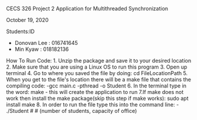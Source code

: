 CECS 326 Project 2 Application for Multithreaded Synchronization

October 19, 2020

Students:ID
- Donovan Lee : 016741645
- Min Kyaw   : 018182136

How To Run Code:
        1. Unzip the package and save it to your desired location 
        2. Make sure that you are using a Linux OS to run this program
        3. Open up terminal
        4. Go to where you saved the file by doing:
            cd FileLocationPath
        5. When you get to the file's location there will be a make file that contains the compiling code:
            -gcc main.c -pthread -o Student
        6. In the terminal type in the word:
            make
            - this will create the application to run
        7.If make does not work then install the make package(skip this step if make works):
            sudo apt install make 
        8. In order to run the file type this into the command line:
            - ./Student # # (number of students, capacity of office)